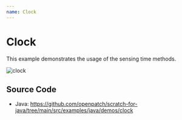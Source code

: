 ```yaml
---
name: Clock
---
```


# Clock

This example demonstrates the usage of the sensing time methods.

![clock](/assets/clock.gif)

## Source Code

- Java: https://github.com/openpatch/scratch-for-java/tree/main/src/examples/java/demos/clock
